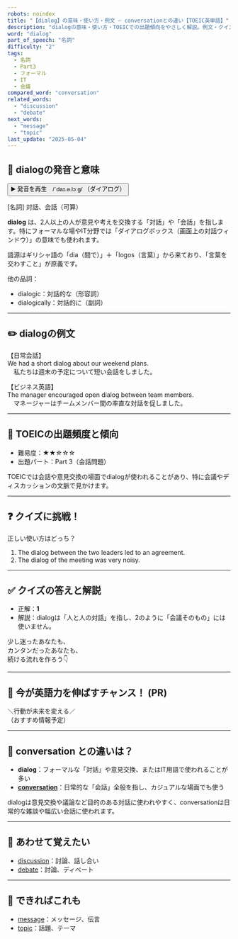 ```yaml
---
robots: noindex
title: "【dialog】の意味・使い方・例文 ― conversationとの違い【TOEIC英単語】"
description: "dialogの意味・使い方・TOEICでの出題傾向をやさしく解説。例文・クイズ付きでconversationとの違いもわかりやすく学べます。"
word: "dialog"
part_of_speech: "名詞"
difficulty: "2"
tags:
  - 名詞
  - Part3
  - フォーマル
  - IT
  - 会議
compared_word: "conversation"
related_words:
  - "discussion"
  - "debate"
next_words:
  - "message"
  - "topic"
last_update: "2025-05-04"
---
```


## 🔰 dialogの発音と意味

<button class="play-audio" onclick="playTTS('dialog')">
  <span class="play-audio-main">
    ▶️ 発音を再生　/ˈdaɪ.ə.lɔːɡ/
  </span>
  <span class="play-audio-sub">
    （ダイアログ）
  </span>
</button>

[名詞] 対話、会話（可算）

**dialog** は、2人以上の人が意見や考えを交換する「対話」や「会話」を指します。特にフォーマルな場やIT分野では「ダイアログボックス（画面上の対話ウィンドウ）」の意味でも使われます。

語源はギリシャ語の「dia（間で）」＋「logos（言葉）」から来ており、「言葉を交わすこと」が原義です。

他の品詞：  
- dialogic：対話的な（形容詞）
- dialogically：対話的に（副詞）

---

## ✏️ dialogの例文

【日常会話】  
We had a short dialog about our weekend plans.  
　私たちは週末の予定について短い会話をしました。

【ビジネス英語】  
The manager encouraged open dialog between team members.  
　マネージャーはチームメンバー間の率直な対話を促しました。

---

## 🎯 TOEICの出題頻度と傾向

- 難易度：★★☆☆☆
- 出題パート：Part 3（会話問題）

TOEICでは会話や意見交換の場面でdialogが使われることがあり、特に会議やディスカッションの文脈で見かけます。

---

## ❓ クイズに挑戦！

正しい使い方はどっち？

1. The dialog between the two leaders led to an agreement.  
2. The dialog of the meeting was very noisy.

---

## ✅ クイズの答えと解説

- 正解：**1**
- 解説：dialogは「人と人の対話」を指し、2のように「会議そのもの」には使いません。

少し迷ったあなたも、  
カンタンだったあなたも、  
続ける流れを作ろう👇️

---

## 🚀 今が英語力を伸ばすチャンス！ (PR)

<div class="info-center">
＼行動が未来を変える／<br>  
（おすすめ情報予定）
</div>

---

## 🤔  conversation との違いは？

- **dialog**：フォーマルな「対話」や意見交換、またはIT用語で使われることが多い
- **[conversation](/word/conversation)**：日常的な「会話」全般を指し、カジュアルな場面でも使う

dialogは意見交換や議論など目的のある対話に使われやすく、conversationは日常的な雑談や幅広い会話に使われます。

---

## 🧩 あわせて覚えたい

- [discussion](/word/discussion)：討論、話し合い
- [debate](/word/debate)：討論、ディベート

---

## 📖 できればこれも

- [message](/word/message)：メッセージ、伝言
- [topic](/word/topic)：話題、テーマ

<!-- cvid: aid26_bid14 -->
